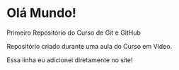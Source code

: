 # Olá Mundo!
 Primeiro Repositório do Curso de Git e GitHub

 Repositório criado durante uma aula do Curso em Vídeo.
 
 Essa linha eu adicionei diretamente no site!
